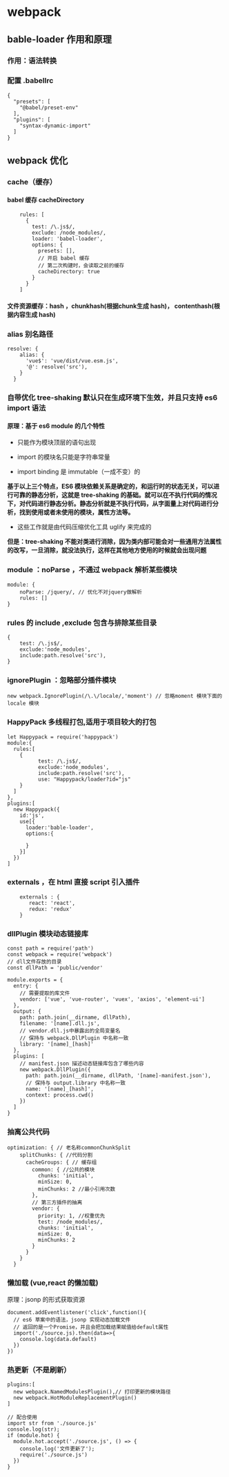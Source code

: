 # webpack

## bable-loader 作用和原理

### 作用：语法转换

### 配置 .babellrc

```
{
  "presets": [
    "@babel/preset-env"
  ],
  "plugins": [
    "syntax-dynamic-import"
  ]
}
```

## webpack 优化

### cache（缓存）

#### babel 缓存 cacheDirectory

```
    rules: [
      {
        test: /\.js$/,
        exclude: /node_modules/,
        loader: 'babel-loader',
        options: {
          presets: [],
          // 开启 babel 缓存
          // 第二次构建时，会读取之前的缓存
          cacheDirectory: true
        }
      }
    ]
```

#### 文件资源缓存：hash ，chunkhash(根据chunk生成 hash)， contenthash(根据内容生成 hash)

### alias 别名路径

```
resolve: {
    alias: {
      'vue$': 'vue/dist/vue.esm.js',
      '@': resolve('src'),
    }
  }
```

### 自带优化 tree-shaking 默认只在生成环境下生效，并且只支持 es6 import 语法

#### 原理：基于 es6 module 的几个特性

-   只能作为模块顶层的语句出现

-   import 的模块名只能是字符串常量

-   import binding 是 immutable（一成不变）的

<strong>基于以上三个特点，ES6 模块依赖关系是确定的，和运行时的状态无关，可以进行可靠的静态分析，这就是 tree-shaking 的基础。就可以在不执行代码的情况下，对代码进行静态分析。静态分析就是不执行代码，从字面量上对代码进行分析，找到使用或者未使用的模块，属性方法等。</strong>

-   这些工作就是由代码压缩优化工具 uglify 来完成的

<strong>但是：tree-shaking 不能对类进行消除，因为类内部可能会对一些通用方法属性的改写，一旦消除，就没法执行，这样在其他地方使用的时候就会出现问题</strong>

### module ：noParse ，不通过 webpack 解析某些模块

```
module: {
    noParse: /jquery/, // 优化不对jquery做解析
    rules: []
}
```

### rules 的 include ,exclude 包含与排除某些目录

```
{
    test: /\.js$/,
    exclude:'node_modules',
    include:path.resolve('src'),
}
```

### ignorePlugin ：忽略部分插件模块

```
new webpack.IgnorePlugin(/\.\/locale/,'moment') // 忽略moment 模块下面的locale 模块
```

### HappyPack 多线程打包,适用于项目较大的打包

```
let Happypack = require('happypack')
module:{
  rules:[
    {
          test: /\.js$/,
          exclude:'node_modules',
          include:path.resolve('src'),
          use: "Happypack/loader?id="js"
    }
  ]
},
plugins:[
  new Happypack({
    id:'js',
    use[{
      loader:'bable-loader',
      options:{

      }
    }]
  })
]
```

### externals ，在 html 直接 script 引入插件

```
    externals : {
       react: 'react',
       redux: 'redux'
    }
```

### dllPlugin 模块动态链接库

```
const path = require('path')
const webpack = require('webpack')
// dll文件存放的目录
const dllPath = 'public/vendor'

module.exports = {
  entry: {
    // 需要提取的库文件
    vendor: ['vue', 'vue-router', 'vuex', 'axios', 'element-ui']
  },
  output: {
    path: path.join(__dirname, dllPath),
    filename: '[name].dll.js',
    // vendor.dll.js中暴露出的全局变量名
    // 保持与 webpack.DllPlugin 中名称一致
    library: '[name]_[hash]'
  },
  plugins: [
    // manifest.json 描述动态链接库包含了哪些内容
    new webpack.DllPlugin({
      path: path.join(__dirname, dllPath, '[name]-manifest.json'),
      // 保持与 output.library 中名称一致
      name: '[name]_[hash]',
      context: process.cwd()
    })
  ]
}
```

### 抽离公共代码

```
optimization: { // 老名称commonChunkSplit
    splitChunks: { //代码分割
      cacheGroups: { // 缓存组
        common: { //公共的模块
          chunks: 'initial',
          minSize: 0,
          minChunks: 2 //最小引用次数
        },
        // 第三方插件的抽离
        vendor: {
          priority: 1, //权重优先
          test: /node_modules/,
          chunks: 'initial',
          minSize: 0,
          minChunks: 2
        }
      }
    }
  }
```

### 懒加载 (vue,react 的懒加载)

原理：jsonp 的形式获取资源

```
document.addEventlistener('click',function(){
  // es6 草案中的语法，jsonp 实现动态加载文件
  // 返回的是一个Promise，并且会把加载结果赋值给default属性
  import('./source.js).then(data=>{
    console.log(data.default)
  })
})
```

### 热更新（不是刷新）

```
plugins:[
  new webpack.NamedModulesPlugin(),// 打印更新的模块路径
  new webpack.HotModuleReplacementPlugin()
]

// 配合使用
import str from './source.js'
console.log(str);
if (module.hot) {
  module.hot.accept('./source.js', () => {
    console.log('文件更新了');
    require('./source.js')
  })
}
```
